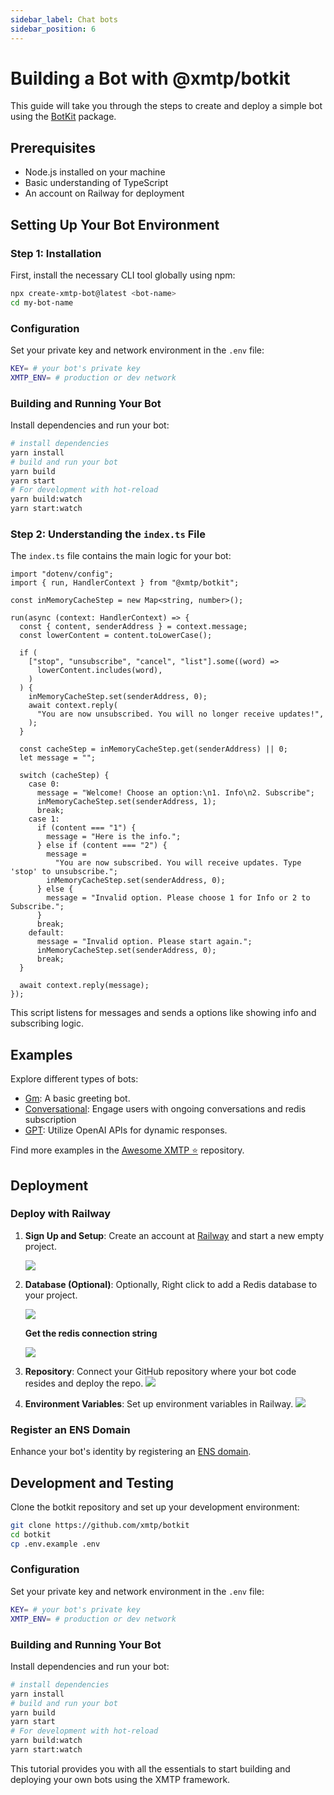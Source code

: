 ```yaml
---
sidebar_label: Chat bots
sidebar_position: 6
---
```


# Building a Bot with @xmtp/botkit

This guide will take you through the steps to create and deploy a simple bot using the [BotKit](https://github.com/fabriguespe/botkit) package.

## Prerequisites

- Node.js installed on your machine
- Basic understanding of TypeScript
- An account on Railway for deployment

## Setting Up Your Bot Environment

### Step 1: Installation

First, install the necessary CLI tool globally using npm:

```bash
npx create-xmtp-bot@latest <bot-name>
cd my-bot-name
```

### Configuration

Set your private key and network environment in the `.env` file:

```bash
KEY= # your bot's private key
XMTP_ENV= # production or dev network
```

### Building and Running Your Bot

Install dependencies and run your bot:

```bash
# install dependencies
yarn install
# build and run your bot
yarn build
yarn start
# For development with hot-reload
yarn build:watch
yarn start:watch
```

### Step 2: Understanding the `index.ts` File

The `index.ts` file contains the main logic for your bot:

```tsx
import "dotenv/config";
import { run, HandlerContext } from "@xmtp/botkit";

const inMemoryCacheStep = new Map<string, number>();

run(async (context: HandlerContext) => {
  const { content, senderAddress } = context.message;
  const lowerContent = content.toLowerCase();

  if (
    ["stop", "unsubscribe", "cancel", "list"].some((word) =>
      lowerContent.includes(word),
    )
  ) {
    inMemoryCacheStep.set(senderAddress, 0);
    await context.reply(
      "You are now unsubscribed. You will no longer receive updates!",
    );
  }

  const cacheStep = inMemoryCacheStep.get(senderAddress) || 0;
  let message = "";

  switch (cacheStep) {
    case 0:
      message = "Welcome! Choose an option:\n1. Info\n2. Subscribe";
      inMemoryCacheStep.set(senderAddress, 1);
      break;
    case 1:
      if (content === "1") {
        message = "Here is the info.";
      } else if (content === "2") {
        message =
          "You are now subscribed. You will receive updates. Type 'stop' to unsubscribe.";
        inMemoryCacheStep.set(senderAddress, 0);
      } else {
        message = "Invalid option. Please choose 1 for Info or 2 to Subscribe.";
      }
      break;
    default:
      message = "Invalid option. Please start again.";
      inMemoryCacheStep.set(senderAddress, 0);
      break;
  }

  await context.reply(message);
});
```

This script listens for messages and sends a options like showing info and subscribing logic.

## Examples

Explore different types of bots:

- [Gm](https://github.com/xmtp/botkit/tree/main/examples/gm): A basic greeting bot.
- [Conversational](https://github.com/xmtp/botkit/tree/main/examples/conversational): Engage users with ongoing conversations and redis subscription
- [GPT](https://github.com/xmtp/botkit/tree/main/examples/gpt): Utilize OpenAI APIs for dynamic responses.

Find more examples in the [Awesome XMTP ⭐️](https://github.com/xmtp/awesome-xmtp) repository.

## Deployment

### Deploy with Railway

1. **Sign Up and Setup**: Create an account at [Railway](https://railway.app/) and start a new empty project.

   ![](./img/railway/2.png)

2. **Database (Optional)**: Optionally, Right click to add a Redis database to your project.

   ![](./img/railway/3.png)

   **Get the redis connection string**

   ![](./img/railway/6.gif)

3. **Repository**: Connect your GitHub repository where your bot code resides and deploy the repo.
   ![](./img/railway/4.png)
4. **Environment Variables**: Set up environment variables in Railway.
   ![](./img/railway/5.gif)

### Register an ENS Domain

Enhance your bot's identity by registering an [ENS domain](https://ens.domains/).

## Development and Testing

Clone the botkit repository and set up your development environment:

```bash
git clone https://github.com/xmtp/botkit
cd botkit
cp .env.example .env
```

### Configuration

Set your private key and network environment in the `.env` file:

```bash
KEY= # your bot's private key
XMTP_ENV= # production or dev network
```

### Building and Running Your Bot

Install dependencies and run your bot:

```bash
# install dependencies
yarn install
# build and run your bot
yarn build
yarn start
# For development with hot-reload
yarn build:watch
yarn start:watch
```

This tutorial provides you with all the essentials to start building and deploying your own bots using the XMTP framework.
